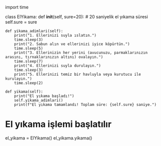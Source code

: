 import time

class ElYikama:
    def __init__(self, sure=20):  # 20 saniyelik el yıkama süresi
        self.sure = sure

    def yikama_adimlari(self):
        print("1. Ellerinizi suyla ıslatın.")
        time.sleep(3)
        print("2. Sabun alın ve ellerinizi iyice köpürtün.")
        time.sleep(5)
        print("3. Ellerinizin her yerini (avucunuzu, parmaklarınızın arasını, tırnaklarınızın altını) ovalayın.")
        time.sleep(7)
        print("4. Ellerinizi suyla durulayın.")
        time.sleep(3)
        print("5. Ellerinizi temiz bir havluyla veya kurutucu ile kurulayın.")
        time.sleep(2)

    def yikama(self):
        print("El yıkama başladı!")
        self.yikama_adimlari()
        print(f"El yıkama tamamlandı! Toplam süre: {self.sure} saniye.")

# El yıkama işlemi başlatılır
el_yikama = ElYikama()
el_yikama.yikama()
